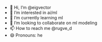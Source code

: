 - 👋 Hi, I’m @eigvector
- 👀 I’m interested in ai/ml
- 🌱 I’m currently learning ml
- 💞️ I’m looking to collaborate on ml modeling 
- 📫 How to reach me @rugve_d
- 😄 Pronouns: he


<!---
eigvector/eigvector is a ✨ special ✨ repository because its `README.md` (this file) appears on your GitHub profile.
You can click the Preview link to take a look at your changes.
--->
